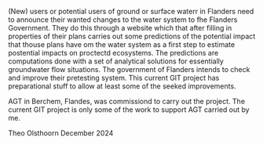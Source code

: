 (New) users or potential users of ground or surface waterr in Flanders need to announce their wanted changes to the water system to fhe Flanders Government. They do this through a website which that after filling in properties of their plans carries out some predictions of the potential impact that thouse plans have om the water system as a first step to estimate postential impacts on proctectd ecosystems. The predictions are computations done with a set of analytical solutions for essentially groundwater flow situations. The government of Flanders intends to check and improve their pretesting system. This current GIT project has preparational stuff to allow at least some of the seeked improvements.

AGT in Berchem, Flandes, was commissiond to carry out the project. The current GIT project is only some of the work to support AGT carried out by me.

Theo Olsthoorn
December 2024
